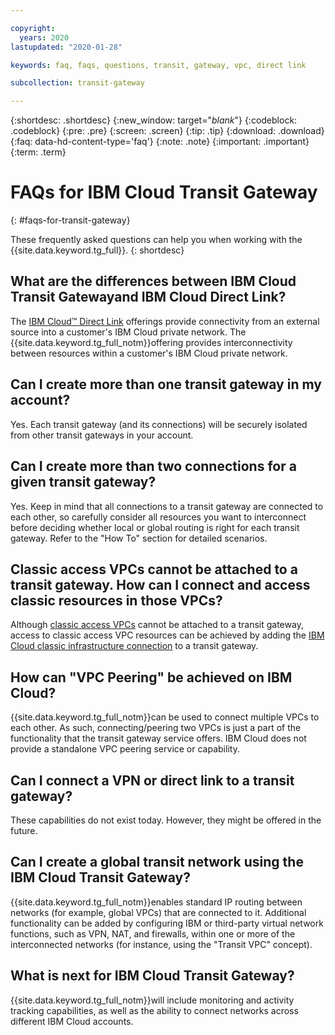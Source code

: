 ```yaml
---

copyright:
  years: 2020
lastupdated: "2020-01-28"

keywords: faq, faqs, questions, transit, gateway, vpc, direct link

subcollection: transit-gateway

---
```


{:shortdesc: .shortdesc}
{:new_window: target="_blank_"}
{:codeblock: .codeblock}
{:pre: .pre}
{:screen: .screen}
{:tip: .tip}
{:download: .download}
{:faq: data-hd-content-type='faq'}
{:note: .note}
{:important: .important}
{:term: .term}

# FAQs for IBM Cloud Transit Gateway
{: #faqs-for-transit-gateway}

These frequently asked questions can help you when working with the {{site.data.keyword.tg_full}}.
{: shortdesc}

## What are the differences between IBM Cloud Transit Gatewayand IBM Cloud Direct Link?

The [IBM Cloud™ Direct Link](/docs/infrastructure/direct-link?topic=direct-link-overview-of-direct-link-offerings) offerings provide connectivity from an external source into a customer's IBM Cloud private network. The {{site.data.keyword.tg_full_notm}}offering provides interconnectivity between resources within a customer's IBM Cloud private network.

## Can I create more than one transit gateway in my account?

Yes. Each transit gateway (and its connections) will be securely isolated from other transit gateways in your account.

## Can I create more than two connections for a given transit gateway?

Yes. Keep in mind that all connections to a transit gateway are connected to each other, so carefully consider all resources you want to interconnect before deciding whether local or global routing is right for each transit gateway. Refer to the "How To" section for detailed scenarios.

## Classic access VPCs cannot be attached to a transit gateway. How can I connect and access classic resources in those VPCs?

Although [classic access VPCs](/docs/vpc?topic=vpc-setting-up-access-to-classic-infrastructure) cannot be attached to a transit gateway, access to classic access VPC resources can be achieved by adding the [IBM Cloud classic infrastructure connection](/docs/infrastructure/transit-gateway?topic=transit-gateway-connecting-classic-infrastructure-vpcs) to a transit gateway.

## How can "VPC Peering" be achieved on IBM Cloud?

{{site.data.keyword.tg_full_notm}}can be used to connect multiple VPCs to each other. As such, connecting/peering two VPCs is just a part of the functionality that the transit gateway service offers. IBM Cloud does not provide a standalone VPC peering service or capability.

## Can I connect a VPN or direct link to a transit gateway?

These capabilities do not exist today. However, they might be offered in the future.

## Can I create a global transit network using the IBM Cloud Transit Gateway?

{{site.data.keyword.tg_full_notm}}enables standard IP routing between networks (for example, global VPCs) that are connected to it. Additional functionality can be added by configuring IBM or third-party virtual network functions, such as VPN, NAT, and firewalls, within one or more of the interconnected networks (for instance, using the "Transit VPC" concept).

## What is next for IBM Cloud Transit Gateway?

{{site.data.keyword.tg_full_notm}}will include monitoring and activity tracking capabilities, as well as the ability to connect networks across different IBM Cloud accounts.
